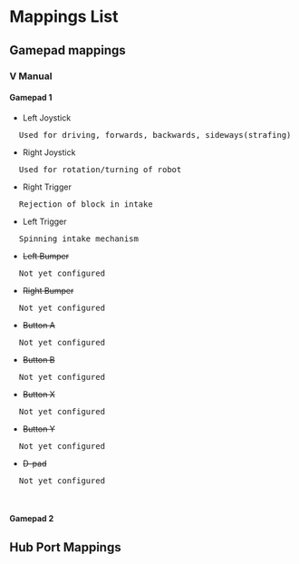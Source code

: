 # Mappings List

## Gamepad mappings <br />
### V Manual
#### Gamepad 1
* Left Joystick
<pre>
  Used for driving, forwards, backwards, sideways(strafing)
</pre>
* Right Joystick
<pre>
  Used for rotation/turning of robot
</pre>
* Right Trigger
<pre>
  Rejection of block in intake
</pre>
* Left Trigger
<pre>
  Spinning intake mechanism
</pre>
* ~~Left Bumper~~
<pre>
  Not yet configured
</pre>
* ~~Right Bumper~~
<pre>
  Not yet configured
</pre>
* ~~Button A~~
<pre>
  Not yet configured
</pre>
* ~~Button B~~
<pre>
  Not yet configured
</pre>
* ~~Button X~~
<pre>
  Not yet configured
</pre>
* ~~Button Y~~
<pre>
  Not yet configured
</pre>
* ~~D-pad~~
<pre>
  Not yet configured
</pre><br />
#### Gamepad 2


## Hub Port Mappings
